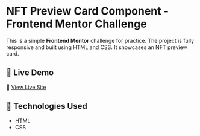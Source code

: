 # NFT Preview Card Component - Frontend Mentor Challenge

This is a simple **Frontend Mentor** challenge for practice. The project is fully responsive and built using HTML and CSS. It showcases an NFT preview card.

## 🚀 Live Demo
🔗 [View Live Site](https://amitkumar1590.github.io/NFT-preview-card-component/)

## 📌 Technologies Used
- HTML
- CSS 
